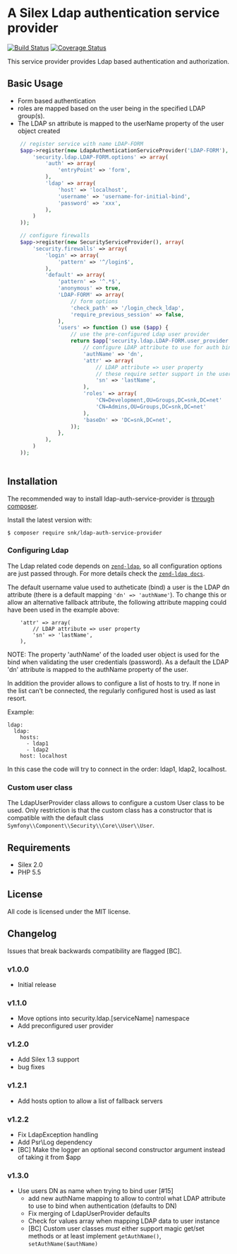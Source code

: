 A Silex Ldap authentication service provider
============================================
[![Build Status](https://travis-ci.org/DerManoMann/ldap-auth-service-provider.png)](https://travis-ci.org/DerManoMann/ldap-auth-service-provider)
[![Coverage Status](https://coveralls.io/repos/DerManoMann/ldap-auth-service-provider/badge.png)](https://coveralls.io/r/DerManoMann/ldap-auth-service-provider)

This service provider provides Ldap based authentication and authorization.

## Basic Usage
* Form based authentication 
* roles are mapped based on the user being in the specified LDAP group(s).
* The LDAP sn attribute is mapped to the userName property of the user object created

```php
    // register service with name LDAP-FORM
    $app->register(new LdapAuthenticationServiceProvider('LDAP-FORM'), array(
        'security.ldap.LDAP-FORM.options' => array(
            'auth' => array(
                'entryPoint' => 'form',
            ),
            'ldap' => array(
                'host' => 'localhost',
                'username' => 'username-for-initial-bind',
                'password' => 'xxx',
            ),
        )
    ));

    // configure firewalls
    $app->register(new SecurityServiceProvider(), array(
        'security.firewalls' => array(
            'login' => array(
                'pattern' => '^/login$',
            ),
            'default' => array(
                'pattern' => '^.*$',
                'anonymous' => true,
                'LDAP-FORM' => array(
                    // form options
                    'check_path' => '/login_check_ldap',
                    'require_previous_session' => false,
                ),
                'users' => function () use ($app) {
                    // use the pre-configured Ldap user provider
                    return $app['security.ldap.LDAP-FORM.user_provider'](array(
                        // configure LDAP attribute to use for auth bind call (dn is the default)
                        'authName' => 'dn',
                        'attr' => array(
                            // LDAP attribute => user property
                            // these require setter support in the user class
                            'sn' => 'lastName',
                        ),
                        'roles' => array(
                            'CN=Development,OU=Groups,DC=snk,DC=net'   => 'ROLE_USER',
                            'CN=Admins,OU=Groups,DC=snk,DC=net'        => 'ROLE_ADMIN',
                        ),
                        'baseDn' => 'DC=snk,DC=net',
                    ));
                },
            ),
        )
    ));
  
```

## Installation
The recommended way to install ldap-auth-service-provider is [through
composer](http://getcomposer.org).

Install the latest version with:
```
$ composer require snk/ldap-auth-service-provider
```

### Configuring Ldap
The Ldap related code depends on [`zend-ldap`](https://github.com/zendframework/zend-ldap), so all configuration options are just passed through.
For more details check the [`zend-ldap docs`](http://framework.zend.com/manual/current/en/index.html#zend-ldap).

The default username value used to autheticate (bind) a user is the LDAP dn attribute (there is a default mapping ````'dn' => 'authName'````). 
To change this or allow an alternative fallback attribute, the following attribute mapping could have been used in the example above:
````
    'attr' => array(
        // LDAP attribute => user property
        'sn' => 'lastName',
    ),
````

NOTE: The property 'authName' of the loaded user object is used for the bind when validating the user credentials (password).
As a default the LDAP 'dn' attribute is mapped to the authName property of the user.

In addition the provider allows to configure a list of hosts to try. If none in the list can't be connected, the regularly configured host is used as
last resort.

Example:
````
ldap:
  ldap:
    hosts:
      - ldap1
      - ldap2
    host: localhost
````
In this case the code will try to connect in the order: ldap1, ldap2, localhost.

### Custom user class
The LdapUserProvider class allows to configure a custom User class to be used.
Only restriction is that the custom class has a constructor that is compatible with the default class `Symfony\\Component\\Security\\Core\\User\\User`.


## Requirements
- Silex 2.0
- PHP 5.5


## License
All code is licensed under the MIT license.


## Changelog
Issues that break backwards compatibility are flagged [BC].

### v1.0.0
* Initial release

### v1.1.0
* Move options into security.ldap.[serviceName] namespace
* Add preconfigured user provider

### v1.2.0
* Add Silex 1.3 support
* bug fixes

### v1.2.1
* Add hosts option to allow a list of fallback servers

### v1.2.2
* Fix LdapException handling
* Add Psr\Log dependency
* [BC] Make the logger an optional second constructor argument instead of taking it from $app

### v1.3.0
* Use users DN as name when trying to bind user  [#15]
  * add new authName mapping to allow to control what LDAP attribute to use to bind when authentication (defaults to DN)
  * Fix merging of LdapUserProvider defaults
  * Check for values array when mapping LDAP data to user instance
  * [BC] Custom user classes *must* either support magic get/set methods or at least implement ````getAuthName()````, ````setAuthName($authName)````
